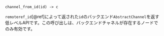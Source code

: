 ```
channel_from_id(id) -> c
```

`remoteref_id`[@ref]によって返された`id`のバックエンド`AbstractChannel`を返す低レベルAPIです。この呼び出しは、バックエンドチャネルが存在するノードでのみ有効です。
